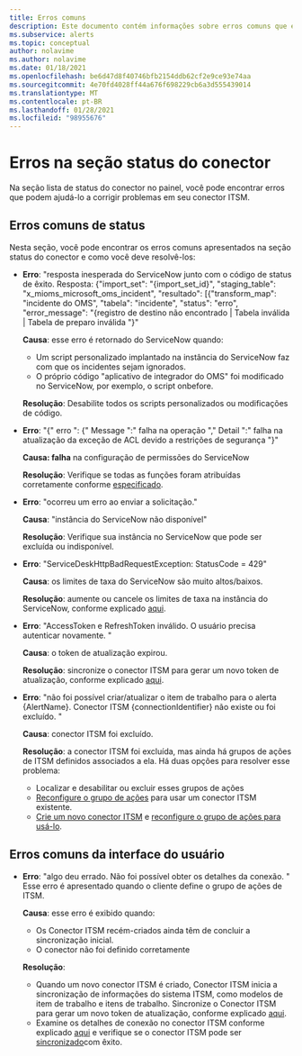 ```yaml
---
title: Erros comuns
description: Este documento contém informações sobre erros comuns que existem no painel
ms.subservice: alerts
ms.topic: conceptual
author: nolavime
ms.author: nolavime
ms.date: 01/18/2021
ms.openlocfilehash: be6d47d8f40746bfb2154ddb62cf2e9ce93e74aa
ms.sourcegitcommit: 4e70fd4028ff44a676f698229cb6a3d555439014
ms.translationtype: MT
ms.contentlocale: pt-BR
ms.lasthandoff: 01/28/2021
ms.locfileid: "98955676"
---
```

# <a name="errors-in-the-connector-status-section"></a>Erros na seção status do conector

Na seção lista de status do conector no painel, você pode encontrar erros que podem ajudá-lo a corrigir problemas em seu conector ITSM.

## <a name="status-common-errors"></a>Erros comuns de status

Nesta seção, você pode encontrar os erros comuns apresentados na seção status do conector e como você deve resolvê-los:

* **Erro**: "resposta inesperada do ServiceNow junto com o código de status de êxito. Resposta: {"import_set": "{import_set_id}", "staging_table": "x_mioms_microsoft_oms_incident", "resultado": [{"transform_map": "incidente do OMS", "tabela": "incidente", "status": "erro", "error_message": "{registro de destino não encontrado | Tabela inválida | Tabela de preparo inválida "}"

    **Causa**: esse erro é retornado do ServiceNow quando:
  * Um script personalizado implantado na instância do ServiceNow faz com que os incidentes sejam ignorados.
  * O próprio código "aplicativo de integrador do OMS" foi modificado no ServiceNow, por exemplo, o script onbefore.

  **Resolução**: Desabilite todos os scripts personalizados ou modificações de código.

* **Erro**: "{" erro ": {" Message ":" falha na operação "," Detail ":" falha na atualização da exceção de ACL devido a restrições de segurança "}"

    **Causa: falha** na configuração de permissões do ServiceNow

    **Resolução**: Verifique se todas as funções foram atribuídas corretamente conforme [especificado](itsmc-connections-servicenow.md#install-the-user-app-and-create-the-user-role).

* **Erro**: "ocorreu um erro ao enviar a solicitação."

    **Causa**: "instância do ServiceNow não disponível"

    **Resolução**: Verifique sua instância no ServiceNow que pode ser excluída ou indisponível.

* **Erro**: "ServiceDeskHttpBadRequestException: StatusCode = 429"

    **Causa**: os limites de taxa do ServiceNow são muito altos/baixos.

    **Resolução**: aumente ou cancele os limites de taxa na instância do ServiceNow, conforme explicado [aqui](https://docs.servicenow.com/bundle/london-application-development/page/integrate/inbound-rest/task/investigate-rate-limit-violations.html).

* **Erro**: "AccessToken e RefreshToken inválido. O usuário precisa autenticar novamente. "

    **Causa**: o token de atualização expirou.

    **Resolução**: sincronize o conector ITSM para gerar um novo token de atualização, conforme explicado [aqui](./itsmc-resync-servicenow.md).

* **Erro**: "não foi possível criar/atualizar o item de trabalho para o alerta {AlertName}. Conector ITSM {connectionIdentifier} não existe ou foi excluído. "

    **Causa**: conector ITSM foi excluído.

    **Resolução**: a conector ITSM foi excluída, mas ainda há grupos de ações de ITSM definidos associados a ela. Há duas opções para resolver esse problema:
  * Localizar e desabilitar ou excluir esses grupos de ações
  * [Reconfigure o grupo de ações](./itsmc-definition.md#create-itsm-work-items-from-azure-alerts) para usar um conector ITSM existente.
  * [Crie um novo conector ITSM](./itsmc-definition.md#create-an-itsm-connection) e [reconfigure o grupo de ações para usá-lo](itsmc-definition.md#create-itsm-work-items-from-azure-alerts).

## <a name="ui-common-errors"></a>Erros comuns da interface do usuário

* **Erro**: "algo deu errado. Não foi possível obter os detalhes da conexão. " Esse erro é apresentado quando o cliente define o grupo de ações de ITSM.

    **Causa**: esse erro é exibido quando:
    * Os Conector ITSM recém-criados ainda têm de concluir a sincronização inicial.
    * O conector não foi definido corretamente

    **Resolução**: 
    * Quando um novo conector ITSM é criado, Conector ITSM inicia a sincronização de informações do sistema ITSM, como modelos de item de trabalho e itens de trabalho. Sincronize o Conector ITSM para gerar um novo token de atualização, conforme explicado [aqui](./itsmc-resync-servicenow.md).
    * Examine os detalhes de conexão no conector ITSM conforme explicado [aqui](./itsmc-connections-servicenow.md#create-a-connection) e verifique se o conector ITSM pode ser [sincronizado](./itsmc-resync-servicenow.md)com êxito.
